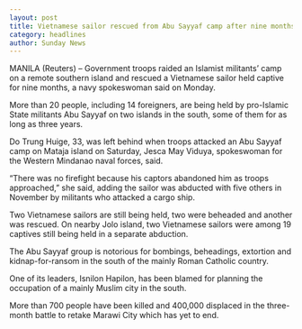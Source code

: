 ```yaml
---
layout: post
title: Vietnamese sailor rescued from Abu Sayyaf camp after nine months
category: headlines
author: Sunday News
---
```


MANILA (Reuters) – Government troops raided an Islamist militants’ camp on a remote southern island and rescued a Vietnamese sailor held captive for nine months, a navy spokeswoman said on Monday.

More than 20 people, including 14 foreigners, are being held by pro-Islamic State militants Abu Sayyaf on two islands in the south, some of them for as long as three years.

Do Trung Huige, 33, was left behind when troops attacked an Abu Sayyaf camp on Mataja island on Saturday, Jesca May Viduya, spokeswoman for the Western Mindanao naval forces, said.

“There was no firefight because his captors abandoned him as troops approached,” she said, adding the sailor was abducted with five others in November by militants who attacked a cargo ship.

Two Vietnamese sailors are still being held, two were beheaded and another was rescued. On nearby Jolo island, two Vietnamese sailors were among 19 captives still being held in a separate abduction.

The Abu Sayyaf group is notorious for bombings, beheadings, extortion and kidnap-for-ransom in the south of the mainly Roman Catholic country.

One of its leaders, Isnilon Hapilon, has been blamed for planning the occupation of a mainly Muslim city in the south.

More than 700 people have been killed and 400,000 displaced in the three-month battle to retake Marawi City which has yet to end.
